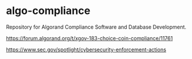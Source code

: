 # algo-compliance
Repository for Algorand Compliance Software and Database Development.

https://forum.algorand.org/t/xgov-183-choice-coin-compliance/11761

https://www.sec.gov/spotlight/cybersecurity-enforcement-actions
